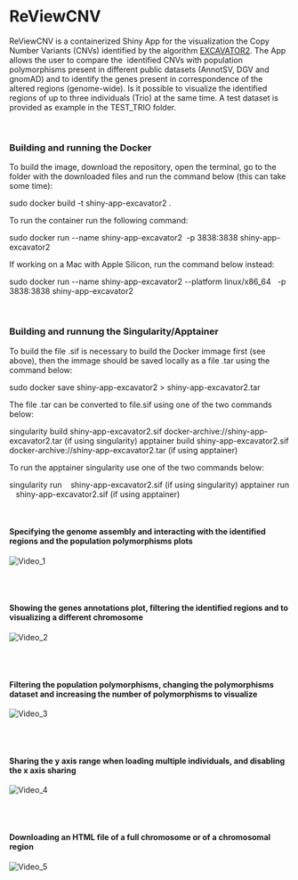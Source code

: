 # ReViewCNV

ReViewCNV is a containerized Shiny App for the visualization the Copy Number Variants (CNVs) identified by the algorithm [EXCAVATOR2](https://pubmed.ncbi.nlm.nih.gov/27507884/). The App allows the user to compare the  identified CNVs with population polymorphisms present in different public datasets (AnnotSV, DGV and gnomAD) and to identify the genes present in correspondence of the altered regions (genome-wide). Is it possible to visualize the identified regions of up to three individuals (Trio) at the same time. A test dataset is provided as example in the TEST_TRIO folder.

<br/>


### Building and running the Docker

To build the image, download the repository, open the terminal, go to the folder with the downloaded files and run the command below (this can take some time):

sudo docker build -t shiny-app-excavator2 .

To run the container run the following command:

sudo docker run --name shiny-app-excavator2  -p 3838:3838 shiny-app-excavator2

If working on a Mac with Apple Silicon, run the command below instead:

sudo docker run --name shiny-app-excavator2 --platform linux/x86_64   -p 3838:3838 shiny-app-excavator2 

<br/>

### Building and runnung the Singularity/Apptainer

To build the file .sif is necessary to build the Docker immage first (see above), then the immage should be saved locally as a file .tar using the command below:

sudo docker save shiny-app-excavator2 > shiny-app-excavator2.tar 

The file .tar can be converted to file.sif using one of the two commands below:

singularity build shiny-app-excavator2.sif docker-archive://shiny-app-excavator2.tar (if using singularity)
apptainer build shiny-app-excavator2.sif docker-archive://shiny-app-excavator2.tar (if using apptainer)

To run the apptainer singularity use one of the two commands below:

singularity run    shiny-app-excavator2.sif (if using singularity)
apptainer run    shiny-app-excavator2.sif (if using apptainer)

<br/>

#### Specifying the genome assembly and interacting with the identified regions and the population polymorphisms plots

![Video_1](https://github.com/ctglab/ReViewCNV/assets/110105172/c0f3ad06-f099-4a71-b962-8d7dfb152513)


<br/><br/>


#### Showing the genes annotations plot, filtering the identified regions and to visualizing a different chromosome

![Video_2](https://github.com/ctglab/ReViewCNV/assets/110105172/6c770d9f-b347-4a99-8745-b61ece0def9f)


<br/><br/>

#### Filtering the population polymorphisms, changing the polymorphisms dataset and increasing the number of polymorphisms to visualize

![Video_3](https://github.com/ctglab/ReViewCNV/assets/110105172/27f238ae-884e-4fa8-8fd9-b90be701decd)


<br/><br/>

#### Sharing the y axis range when loading multiple individuals, and disabling the x axis sharing

![Video_4](https://github.com/ctglab/ReViewCNV/assets/110105172/8d4d34bc-4eee-4ab9-a8e7-95a5acaa93f7)


<br/><br/>

#### Downloading an HTML file of a full chromosome or of a chromosomal region

![Video_5](https://github.com/ctglab/ReViewCNV/assets/110105172/91823650-ccd4-4a69-a613-10043d012ff4)
